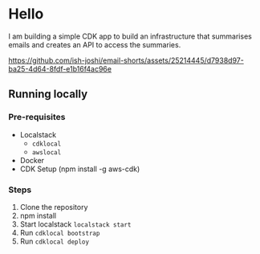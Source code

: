 # Hello

I am building a simple CDK app to build an infrastructure that summarises emails and creates an API to access the summaries.


https://github.com/ish-joshi/email-shorts/assets/25214445/d7938d97-ba25-4d64-8fdf-e1b16f4ac96e





## Running locally
### Pre-requisites
* Localstack
  * `cdklocal`
  * `awslocal`
* Docker
* CDK Setup (npm install -g aws-cdk)
  

### Steps
1. Clone the repository
2. npm install
3. Start localstack `localstack start`
4. Run `cdklocal bootstrap`
5. Run `cdklocal deploy`


